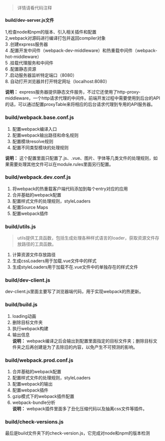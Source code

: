 > 详情请看代码注释

#### build/dev-server.js文件  
1,检查node和npm的版本、引入相关插件和配置  
2,webpack对源码进行编译打包并返回compiler对象    
3 .创建express服务器  
4 .配置开发中间件（webpack-dev-middleware）和热重载中间件（webpack-hot-middleware）  
5 .挂载代理服务和中间件  
6 .配置静态资源  
7 .启动服务器监听特定端口（8080）  
8. 自动打开浏览器并打开特定网址（localhost:8080）  

**说明：** express服务器提供静态文件服务，不过它还使用了http-proxy-middleware，一个http请求代理的中间件。前端开发过程中需要使用到后台的API的话，可以通过配置proxyTable来将相应的后台请求代理到专用的API服务器。  


### build/webpack.base.conf.js

1. 配置webpack编译入口  
2. 配置webpack输出路径和命名规则  
3. 配置模块resolve规则  
4. 配置不同类型模块的处理规则    

**说明：** 这个配置里面只配置了.js、.vue、图片、字体等几类文件的处理规则，如果需要处理其他文件可以在module.rules里面另行配置。

### build/webpack.dev.conf.js

1. 将webpack的热重载客户端代码添加到每个entry对应的应用  
2. 合并基础的webpack配置  
3. 配置样式文件的处理规则，styleLoaders  
4. 配置Source Maps  
5. 配置webpack插件  

### build/utils.js

> utils提供工具函数，包括生成处理各种样式语言的loader，获取资源文件存放路径的工具函数。 
1. 计算资源文件存放路径 
2. 生成cssLoaders用于加载.vue文件中的样式 
3. 生成styleLoaders用于加载不在.vue文件中的单独存在的样式文件


### build/dev-client.js

dev-client.js里面主要写了浏览器端代码，用于实现webpack的热更新。

### build/build.js  

1. loading动画  
2. 删除目标文件夹  
3. 执行webpack构建  
4. 输出信息  
**说明：** webpack编译之后会输出到配置里面指定的目标文件夹；删除目标文件夹之后再创建是为了去除旧的内容，以免产生不可预测的影响。

### build/webpack.prod.conf.js  
 
1. 合并基础的webpack配置  
2. 配置样式文件的处理规则，styleLoaders  
3. 配置webpack的输出  
4. 配置webpack插件  
5. gzip模式下的webpack插件配置  
6. webpack-bundle分析  
**说明：** webpack插件里面多了丑化压缩代码以及抽离css文件等插件。

### build/check-versions.js

最后是build文件夹下的check-version.js，它完成对node和npm的版本检测
